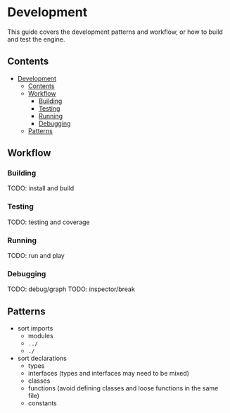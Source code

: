 # Development

This guide covers the development patterns and workflow, or how to build and test the engine.

## Contents

- [Development](#development)
  - [Contents](#contents)
  - [Workflow](#workflow)
    - [Building](#building)
    - [Testing](#testing)
    - [Running](#running)
    - [Debugging](#debugging)
  - [Patterns](#patterns)

## Workflow

### Building

TODO: install and build

### Testing

TODO: testing and coverage

### Running

TODO: run and play

### Debugging

TODO: debug/graph
TODO: inspector/break

## Patterns

- sort imports
  - modules
  - `../`
  - `./`
- sort declarations
  - types
  - interfaces (types and interfaces may need to be mixed)
  - classes
  - functions (avoid defining classes and loose functions in the same file)
  - constants
